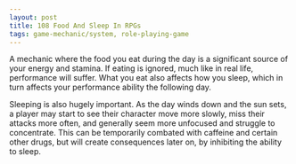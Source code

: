 ```yaml
---
layout: post
title: 108 Food And Sleep In RPGs
tags: game-mechanic/system, role-playing-game
---
```

A mechanic where the food you eat during the day is a significant source of your energy and stamina.  If eating is ignored, much like in real life, performance will suffer.  What you eat also affects how you sleep, which in turn affects your performance ability the following day.

Sleeping is also hugely important.  As the day winds down and the sun sets, a player may start to see their character move more slowly, miss their attacks more often, and generally seem more unfocused and struggle to concentrate.  This can be temporarily combated with caffeine and certain other drugs, but will create consequences later on, by inhibiting the ability to sleep.